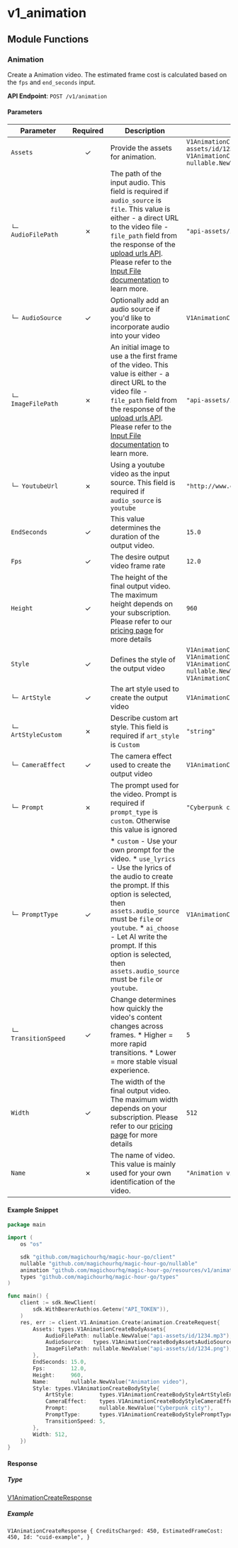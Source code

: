 # v1_animation

## Module Functions
### Animation <a name="create"></a>

Create a Animation video. The estimated frame cost is calculated based on the `fps` and `end_seconds` input.

**API Endpoint**: `POST /v1/animation`

#### Parameters

| Parameter | Required | Description | Example |
|-----------|:--------:|-------------|--------|
| `Assets` | ✓ | Provide the assets for animation. | `V1AnimationCreateBodyAssets {AudioFilePath: nullable.NewValue("api-assets/id/1234.mp3"),AudioSource: V1AnimationCreateBodyAssetsAudioSourceEnumFile,ImageFilePath: nullable.NewValue("api-assets/id/1234.png"),}` |
| `└─ AudioFilePath` | ✗ | The path of the input audio. This field is required if `audio_source` is `file`. This value is either - a direct URL to the video file - `file_path` field from the response of the [upload urls API](https://docs.magichour.ai/api-reference/files/generate-asset-upload-urls).  Please refer to the [Input File documentation](https://docs.magichour.ai/api-reference/files/generate-asset-upload-urls#input-file) to learn more.  | `"api-assets/id/1234.mp3"` |
| `└─ AudioSource` | ✓ | Optionally add an audio source if you'd like to incorporate audio into your video | `V1AnimationCreateBodyAssetsAudioSourceEnumFile` |
| `└─ ImageFilePath` | ✗ | An initial image to use a the first frame of the video. This value is either - a direct URL to the video file - `file_path` field from the response of the [upload urls API](https://docs.magichour.ai/api-reference/files/generate-asset-upload-urls).  Please refer to the [Input File documentation](https://docs.magichour.ai/api-reference/files/generate-asset-upload-urls#input-file) to learn more.  | `"api-assets/id/1234.png"` |
| `└─ YoutubeUrl` | ✗ | Using a youtube video as the input source. This field is required if `audio_source` is `youtube` | `"http://www.example.com"` |
| `EndSeconds` | ✓ | This value determines the duration of the output video. | `15.0` |
| `Fps` | ✓ | The desire output video frame rate | `12.0` |
| `Height` | ✓ | The height of the final output video. The maximum height depends on your subscription. Please refer to our [pricing page](https://magichour.ai/pricing) for more details | `960` |
| `Style` | ✓ | Defines the style of the output video | `V1AnimationCreateBodyStyle {ArtStyle: V1AnimationCreateBodyStyleArtStyleEnumPainterlyIllustration,CameraEffect: V1AnimationCreateBodyStyleCameraEffectEnumSimpleZoomIn,Prompt: nullable.NewValue("Cyberpunk city"),PromptType: V1AnimationCreateBodyStylePromptTypeEnumCustom,TransitionSpeed: 5,}` |
| `└─ ArtStyle` | ✓ | The art style used to create the output video | `V1AnimationCreateBodyStyleArtStyleEnumPainterlyIllustration` |
| `└─ ArtStyleCustom` | ✗ | Describe custom art style. This field is required if `art_style` is `Custom` | `"string"` |
| `└─ CameraEffect` | ✓ | The camera effect used to create the output video | `V1AnimationCreateBodyStyleCameraEffectEnumSimpleZoomIn` |
| `└─ Prompt` | ✗ | The prompt used for the video. Prompt is required if `prompt_type` is `custom`. Otherwise this value is ignored | `"Cyberpunk city"` |
| `└─ PromptType` | ✓ |  * `custom` - Use your own prompt for the video. * `use_lyrics` - Use the lyrics of the audio to create the prompt. If this option is selected, then `assets.audio_source` must be `file` or `youtube`. * `ai_choose` - Let AI write the prompt. If this option is selected, then `assets.audio_source` must be `file` or `youtube`. | `V1AnimationCreateBodyStylePromptTypeEnumCustom` |
| `└─ TransitionSpeed` | ✓ | Change determines how quickly the video's content changes across frames.  * Higher = more rapid transitions. * Lower = more stable visual experience. | `5` |
| `Width` | ✓ | The width of the final output video. The maximum width depends on your subscription. Please refer to our [pricing page](https://magichour.ai/pricing) for more details | `512` |
| `Name` | ✗ | The name of video. This value is mainly used for your own identification of the video. | `"Animation video"` |

#### Example Snippet

```go
package main

import (
	os "os"

	sdk "github.com/magichourhq/magic-hour-go/client"
	nullable "github.com/magichourhq/magic-hour-go/nullable"
	animation "github.com/magichourhq/magic-hour-go/resources/v1/animation"
	types "github.com/magichourhq/magic-hour-go/types"
)

func main() {
	client := sdk.NewClient(
		sdk.WithBearerAuth(os.Getenv("API_TOKEN")),
	)
	res, err := client.V1.Animation.Create(animation.CreateRequest{
		Assets: types.V1AnimationCreateBodyAssets{
			AudioFilePath: nullable.NewValue("api-assets/id/1234.mp3"),
			AudioSource:   types.V1AnimationCreateBodyAssetsAudioSourceEnumFile,
			ImageFilePath: nullable.NewValue("api-assets/id/1234.png"),
		},
		EndSeconds: 15.0,
		Fps:        12.0,
		Height:     960,
		Name:       nullable.NewValue("Animation video"),
		Style: types.V1AnimationCreateBodyStyle{
			ArtStyle:        types.V1AnimationCreateBodyStyleArtStyleEnumPainterlyIllustration,
			CameraEffect:    types.V1AnimationCreateBodyStyleCameraEffectEnumSimpleZoomIn,
			Prompt:          nullable.NewValue("Cyberpunk city"),
			PromptType:      types.V1AnimationCreateBodyStylePromptTypeEnumCustom,
			TransitionSpeed: 5,
		},
		Width: 512,
	})
}

```

#### Response

##### Type
[V1AnimationCreateResponse](/types/v1_animation_create_response.go)

##### Example
`V1AnimationCreateResponse {
CreditsCharged: 450,
EstimatedFrameCost: 450,
Id: "cuid-example",
}`
<!-- CUSTOM DOCS START -->

<!-- CUSTOM DOCS END -->

